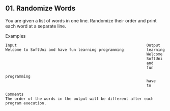 ## 01. Randomize Words

You are given a list of words in one line. Randomize their order and print each word at a separate line.

Examples

```
Input	                                                      Output	
Welcome to SoftUni and have fun learning programming	      learning
                                                              Welcome
                                                              SoftUni
                                                              and
                                                              fun
                                                              programming
                                                              have
                                                              to	

Comments
The order of the words in the output will be different after each program execution.
```
